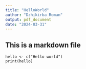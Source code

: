 ```yaml
---
title: "HelloWorld"
author: "Dzhikirba Roman"
output: pdf_document
date: "2024-03-31"
---
```

## This is a markdown file
```{r Hello world}
hello <- c("Hello world")
print(hello)

``` 